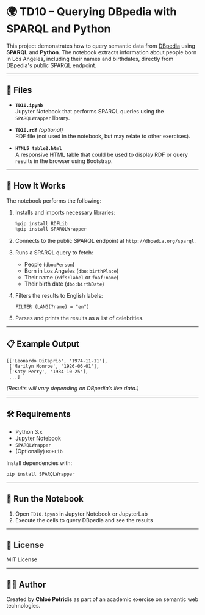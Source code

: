 # 🌍 TD10 – Querying DBpedia with SPARQL and Python

This project demonstrates how to query semantic data from [DBpedia](https://dbpedia.org/) using **SPARQL** and **Python**. The notebook extracts information about people born in Los Angeles, including their names and birthdates, directly from DBpedia's public SPARQL endpoint.

---

## 📂 Files

- **`TD10.ipynb`**  
  Jupyter Notebook that performs SPARQL queries using the `SPARQLWrapper` library.

- **`TD10.rdf`** *(optional)*  
  RDF file (not used in the notebook, but may relate to other exercises).

- **`HTML5 table2.html`**  
  A responsive HTML table that could be used to display RDF or query results in the browser using Bootstrap.

---

## 🔧 How It Works

The notebook performs the following:

1. Installs and imports necessary libraries:
   ```python
   %pip install RDFLib
   %pip install SPARQLWrapper
   ```

2. Connects to the public SPARQL endpoint at `http://dbpedia.org/sparql`.

3. Runs a SPARQL query to fetch:
   - People (`dbo:Person`)
   - Born in Los Angeles (`dbo:birthPlace`)
   - Their name (`rdfs:label` or `foaf:name`)
   - Their birth date (`dbo:birthDate`)

4. Filters the results to English labels:
   ```sparql
   FILTER (LANG(?name) = "en")
   ```

5. Parses and prints the results as a list of celebrities.

---

## 📋 Example Output

```text
[['Leonardo DiCaprio', '1974-11-11'],
 ['Marilyn Monroe', '1926-06-01'],
 ['Katy Perry', '1984-10-25'],
 ...]
```

*(Results will vary depending on DBpedia’s live data.)*

---

## 🛠 Requirements

- Python 3.x
- Jupyter Notebook
- `SPARQLWrapper`
- (Optionally) `RDFLib`

Install dependencies with:

```bash
pip install SPARQLWrapper
```

---

## 🚀 Run the Notebook

1. Open `TD10.ipynb` in Jupyter Notebook or JupyterLab
2. Execute the cells to query DBpedia and see the results

---

## 📄 License

MIT License

---

## 👩‍💻 Author

Created by **Chloé Petridis** as part of an academic exercise on semantic web technologies.
